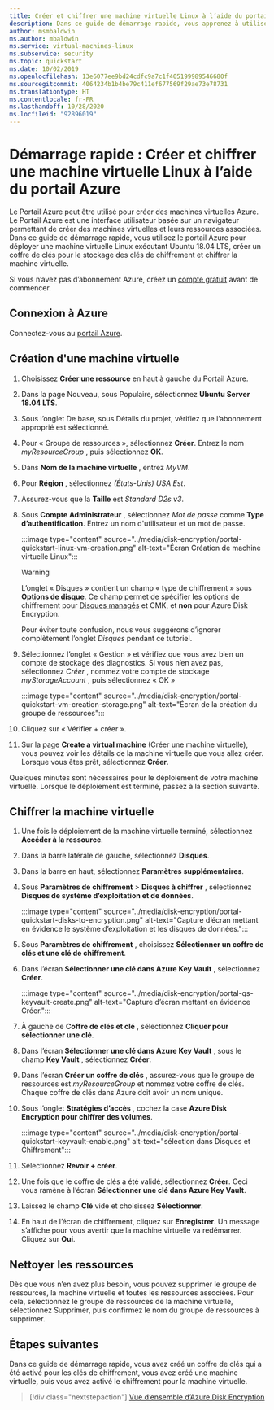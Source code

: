 ```yaml
---
title: Créer et chiffrer une machine virtuelle Linux à l’aide du portail Azure
description: Dans ce guide de démarrage rapide, vous apprenez à utiliser le portail Azure pour créer et chiffrer une machine virtuelle Linux
author: msmbaldwin
ms.author: mbaldwin
ms.service: virtual-machines-linux
ms.subservice: security
ms.topic: quickstart
ms.date: 10/02/2019
ms.openlocfilehash: 13e6077ee9bd24cdfc9a7c1f405199989546680f
ms.sourcegitcommit: 4064234b1b4be79c411ef677569f29ae73e78731
ms.translationtype: HT
ms.contentlocale: fr-FR
ms.lasthandoff: 10/28/2020
ms.locfileid: "92896019"
---
```

# <a name="quickstart-create-and-encrypt-a-virtual-machine-with-the-azure-portal"></a>Démarrage rapide : Créer et chiffrer une machine virtuelle Linux à l’aide du portail Azure

Le Portail Azure peut être utilisé pour créer des machines virtuelles Azure. Le Portail Azure est une interface utilisateur basée sur un navigateur permettant de créer des machines virtuelles et leurs ressources associées. Dans ce guide de démarrage rapide, vous utilisez le portail Azure pour déployer une machine virtuelle Linux exécutant Ubuntu 18.04 LTS, créer un coffre de clés pour le stockage des clés de chiffrement et chiffrer la machine virtuelle.

Si vous n’avez pas d’abonnement Azure, créez un [compte gratuit](https://azure.microsoft.com/free/?WT.mc_id=A261C142F) avant de commencer.

## <a name="sign-in-to-azure"></a>Connexion à Azure

Connectez-vous au [portail Azure](https://portal.azure.com).

## <a name="create-a-virtual-machine"></a>Création d'une machine virtuelle

1. Choisissez **Créer une ressource** en haut à gauche du Portail Azure.
1. Dans la page Nouveau, sous Populaire, sélectionnez **Ubuntu Server 18.04 LTS**.
1. Sous l’onglet De base, sous Détails du projet, vérifiez que l’abonnement approprié est sélectionné.
1. Pour « Groupe de ressources », sélectionnez **Créer**. Entrez le nom *myResourceGroup* , puis sélectionnez **OK**.
1. Dans **Nom de la machine virtuelle** , entrez *MyVM*.
1. Pour **Région** , sélectionnez *(États-Unis) USA Est*.
1. Assurez-vous que la **Taille** est *Standard D2s v3*.
1. Sous **Compte Administrateur** , sélectionnez *Mot de passe* comme **Type d’authentification**. Entrez un nom d'utilisateur et un mot de passe.

    :::image type="content" source="../media/disk-encryption/portal-quickstart-linux-vm-creation.png" alt-text="Écran Création de machine virtuelle Linux":::

    > [!WARNING]
    > L’onglet « Disques » contient un champ « type de chiffrement » sous **Options de disque**. Ce champ permet de spécifier les options de chiffrement pour [Disques managés](../managed-disks-overview.md) et CMK, et **non** pour Azure Disk Encryption.
    >
    > Pour éviter toute confusion, nous vous suggérons d’ignorer complètement l’onglet *Disques* pendant ce tutoriel.

1. Sélectionnez l’onglet « Gestion » et vérifiez que vous avez bien un compte de stockage des diagnostics. Si vous n’en avez pas, sélectionnez *Créer* , nommez votre compte de stockage *myStorageAccount* , puis sélectionnez « OK »

    :::image type="content" source="../media/disk-encryption/portal-quickstart-vm-creation-storage.png" alt-text="Écran de la création du groupe de ressources":::

1. Cliquez sur « Vérifier + créer ».
1. Sur la page **Create a virtual machine** (Créer une machine virtuelle), vous pouvez voir les détails de la machine virtuelle que vous allez créer. Lorsque vous êtes prêt, sélectionnez **Créer**.

Quelques minutes sont nécessaires pour le déploiement de votre machine virtuelle. Lorsque le déploiement est terminé, passez à la section suivante.

## <a name="encrypt-the-virtual-machine"></a>Chiffrer la machine virtuelle

1. Une fois le déploiement de la machine virtuelle terminé, sélectionnez **Accéder à la ressource**.
1. Dans la barre latérale de gauche, sélectionnez **Disques**.
1. Dans la barre en haut, sélectionnez **Paramètres supplémentaires**.
1. Sous **Paramètres de chiffrement** > **Disques à chiffrer** , sélectionnez **Disques de système d’exploitation et de données**.

    :::image type="content" source="../media/disk-encryption/portal-quickstart-disks-to-encryption.png" alt-text="Capture d’écran mettant en évidence le système d’exploitation et les disques de données.":::

1. Sous **Paramètres de chiffrement** , choisissez **Sélectionner un coffre de clés et une clé de chiffrement**.
1. Dans l’écran **Sélectionner une clé dans Azure Key Vault** , sélectionnez **Créer**.

    :::image type="content" source="../media/disk-encryption/portal-qs-keyvault-create.png" alt-text="Capture d’écran mettant en évidence Créer.":::

1. À gauche de **Coffre de clés et clé** , sélectionnez **Cliquer pour sélectionner une clé**.
1. Dans l’écran **Sélectionner une clé dans Azure Key Vault** , sous le champ **Key Vault** , sélectionnez **Créer**.
1. Dans l’écran **Créer un coffre de clés** , assurez-vous que le groupe de ressources est *myResourceGroup* et nommez votre coffre de clés.  Chaque coffre de clés dans Azure doit avoir un nom unique.
1. Sous l’onglet **Stratégies d’accès** , cochez la case **Azure Disk Encryption pour chiffrer des volumes**.

    :::image type="content" source="../media/disk-encryption/portal-quickstart-keyvault-enable.png" alt-text="sélection dans Disques et Chiffrement":::

1. Sélectionnez **Revoir + créer**.  
1. Une fois que le coffre de clés a été validé, sélectionnez **Créer**. Ceci vous ramène à l’écran **Sélectionner une clé dans Azure Key Vault**.
1. Laissez le champ **Clé**  vide et choisissez **Sélectionner**.
1. En haut de l’écran de chiffrement, cliquez sur **Enregistrer**. Un message s’affiche pour vous avertir que la machine virtuelle va redémarrer. Cliquez sur **Oui**.

## <a name="clean-up-resources"></a>Nettoyer les ressources

Dès que vous n’en avez plus besoin, vous pouvez supprimer le groupe de ressources, la machine virtuelle et toutes les ressources associées. Pour cela, sélectionnez le groupe de ressources de la machine virtuelle, sélectionnez Supprimer, puis confirmez le nom du groupe de ressources à supprimer.

## <a name="next-steps"></a>Étapes suivantes

Dans ce guide de démarrage rapide, vous avez créé un coffre de clés qui a été activé pour les clés de chiffrement, vous avez créé une machine virtuelle, puis vous avez activé le chiffrement pour la machine virtuelle.  

> [!div class="nextstepaction"]
> [Vue d’ensemble d’Azure Disk Encryption](disk-encryption-overview.md)
